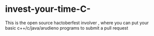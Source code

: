# invest-your-time-C-
This is the open source hactoberfest involver , where you can put your basic c++/c/java/arudieno programs to submit a pull request 
